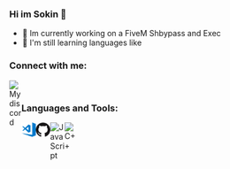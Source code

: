 
### Hi im Sokin 👋


- 📢 Im currently working on a FiveM Shbypass and Exec
- 🚀 I'm still learning languages like
### Connect with me:

[<img align="left" alt="My discord" width="22px" src="https://cdn.jsdelivr.net/npm/simple-icons@v3/icons/discord.svg" />][discord]

<br />

### Languages and Tools:

[<img align="left" alt="Visual Studio Code" width="26px" src="https://raw.githubusercontent.com/github/explore/80688e429a7d4ef2fca1e82350fe8e3517d3494d/topics/visual-studio-code/visual-studio-code.png" />][discord]
[<img align="left" alt="GitHub" width="26px" src="https://raw.githubusercontent.com/github/explore/78df643247d429f6cc873026c0622819ad797942/topics/github/github.png" />][discord]
[<img align="left" alt="JavaScript" width="26px" src="https://dev-sokin.xyz/github/cpp.png" />][discord]
[<img align="left" alt="C++" width="26px" src="https://ibb.co/SNrXJqf" />][discord]



[discord]: https://discord.gg/TwahSEZG9M
[strona]: https://dev-sokin.xyz


<!--
**s00kin/s00kin** is a ✨ _special_ ✨ repository because its `README.md` (this file) appears on your GitHub profile.
